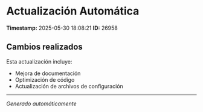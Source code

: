 # Actualización Automática

**Timestamp:** 2025-05-30 18:08:21
**ID:** 26958

## Cambios realizados

Esta actualización incluye:
- Mejora de documentación
- Optimización de código
- Actualización de archivos de configuración

---
*Generado automáticamente*
